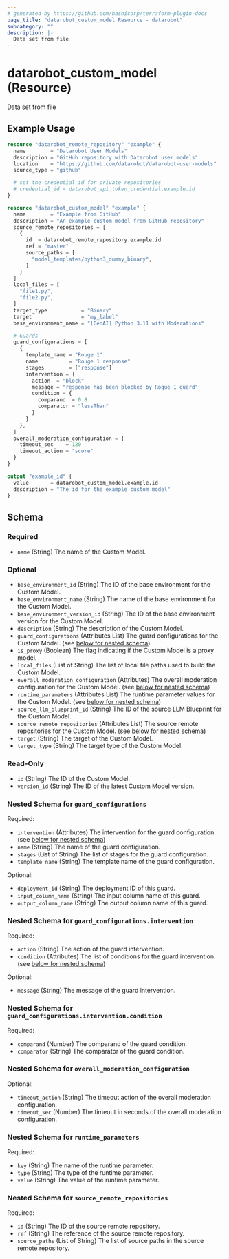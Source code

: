 ```yaml
---
# generated by https://github.com/hashicorp/terraform-plugin-docs
page_title: "datarobot_custom_model Resource - datarobot"
subcategory: ""
description: |-
  Data set from file
---
```


# datarobot_custom_model (Resource)

Data set from file

## Example Usage

```terraform
resource "datarobot_remote_repository" "example" {
  name        = "Datarobot User Models"
  description = "GitHub repository with Datarobot user models"
  location    = "https://github.com/datarobot/datarobot-user-models"
  source_type = "github"

  # set the credential id for private repositories
  # credential_id = datarobot_api_token_credential.example.id
}

resource "datarobot_custom_model" "example" {
  name        = "Example from GitHub"
  description = "An example custom model from GitHub repository"
  source_remote_repositories = [
    {
      id  = datarobot_remote_repository.example.id
      ref = "master"
      source_paths = [
        "model_templates/python3_dummy_binary",
      ]
    }
  ]
  local_files = [
    "file1.py",
    "file2.py",
  ]
  target_type           = "Binary"
  target                = "my_label"
  base_environment_name = "[GenAI] Python 3.11 with Moderations"

  # Guards
  guard_configurations = [
    {
      template_name = "Rouge 1"
      name          = "Rouge 1 response"
      stages        = ["response"]
      intervention = {
        action  = "block"
        message = "response has been blocked by Rogue 1 guard"
        condition = {
          comparand  = 0.8
          comparator = "lessThan"
        }
      }
    },
  ]
  overall_moderation_configuration = {
    timeout_sec    = 120
    timeout_action = "score"
  }
}

output "example_id" {
  value       = datarobot_custom_model.example.id
  description = "The id for the example custom model"
}
```

<!-- schema generated by tfplugindocs -->
## Schema

### Required

- `name` (String) The name of the Custom Model.

### Optional

- `base_environment_id` (String) The ID of the base environment for the Custom Model.
- `base_environment_name` (String) The name of the base environment for the Custom Model.
- `base_environment_version_id` (String) The ID of the base environment version for the Custom Model.
- `description` (String) The description of the Custom Model.
- `guard_configurations` (Attributes List) The guard configurations for the Custom Model. (see [below for nested schema](#nestedatt--guard_configurations))
- `is_proxy` (Boolean) The flag indicating if the Custom Model is a proxy model.
- `local_files` (List of String) The list of local file paths used to build the Custom Model.
- `overall_moderation_configuration` (Attributes) The overall moderation configuration for the Custom Model. (see [below for nested schema](#nestedatt--overall_moderation_configuration))
- `runtime_parameters` (Attributes List) The runtime parameter values for the Custom Model. (see [below for nested schema](#nestedatt--runtime_parameters))
- `source_llm_blueprint_id` (String) The ID of the source LLM Blueprint for the Custom Model.
- `source_remote_repositories` (Attributes List) The source remote repositories for the Custom Model. (see [below for nested schema](#nestedatt--source_remote_repositories))
- `target` (String) The target of the Custom Model.
- `target_type` (String) The target type of the Custom Model.

### Read-Only

- `id` (String) The ID of the Custom Model.
- `version_id` (String) The ID of the latest Custom Model version.

<a id="nestedatt--guard_configurations"></a>
### Nested Schema for `guard_configurations`

Required:

- `intervention` (Attributes) The intervention for the guard configuration. (see [below for nested schema](#nestedatt--guard_configurations--intervention))
- `name` (String) The name of the guard configuration.
- `stages` (List of String) The list of stages for the guard configuration.
- `template_name` (String) The template name of the guard configuration.

Optional:

- `deployment_id` (String) The deployment ID of this guard.
- `input_column_name` (String) The input column name of this guard.
- `output_column_name` (String) The output column name of this guard.

<a id="nestedatt--guard_configurations--intervention"></a>
### Nested Schema for `guard_configurations.intervention`

Required:

- `action` (String) The action of the guard intervention.
- `condition` (Attributes) The list of conditions for the guard intervention. (see [below for nested schema](#nestedatt--guard_configurations--intervention--condition))

Optional:

- `message` (String) The message of the guard intervention.

<a id="nestedatt--guard_configurations--intervention--condition"></a>
### Nested Schema for `guard_configurations.intervention.condition`

Required:

- `comparand` (Number) The comparand of the guard condition.
- `comparator` (String) The comparator of the guard condition.




<a id="nestedatt--overall_moderation_configuration"></a>
### Nested Schema for `overall_moderation_configuration`

Optional:

- `timeout_action` (String) The timeout action of the overall moderation configuration.
- `timeout_sec` (Number) The timeout in seconds of the overall moderation configuration.


<a id="nestedatt--runtime_parameters"></a>
### Nested Schema for `runtime_parameters`

Required:

- `key` (String) The name of the runtime parameter.
- `type` (String) The type of the runtime parameter.
- `value` (String) The value of the runtime parameter.


<a id="nestedatt--source_remote_repositories"></a>
### Nested Schema for `source_remote_repositories`

Required:

- `id` (String) The ID of the source remote repository.
- `ref` (String) The reference of the source remote repository.
- `source_paths` (List of String) The list of source paths in the source remote repository.
